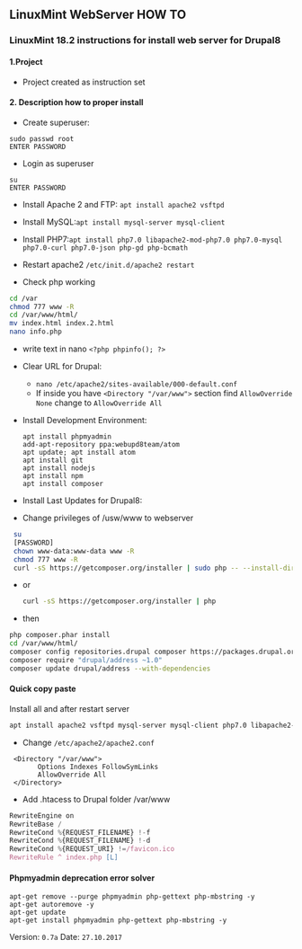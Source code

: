 ## LinuxMint WebServer HOW TO

### LinuxMint 18.2 instructions for install web server for Drupal8

#### 1.Project
 * Project created as instruction set
#### 2. Description how to proper install
 * Create superuser:
  ```
  sudo passwd root
  ENTER PASSWORD
  ```
 * Login as superuser
  ```
  su
  ENTER PASSWORD
  ```

 * Install Apache 2 and FTP: `apt install apache2 vsftpd`

 * Install MySQL:`apt install mysql-server mysql-client`

 * Install PHP7:`apt install php7.0 libapache2-mod-php7.0 php7.0-mysql php7.0-curl php7.0-json php-gd php-bcmath`
 * Restart apache2 `/etc/init.d/apache2 restart
`
 * Check php working
  ```bash
  cd /var
  chmod 777 www -R
  cd /var/www/html/
  mv index.html index.2.html
  nano info.php

  ```

   * write text in nano `<?php phpinfo(); ?>`

 * Clear URL for Drupal:
   * `nano /etc/apache2/sites-available/000-default.conf`
   * If inside you have `<Directory "/var/www">` section find `AllowOverride None` change to `AllowOverride All`

* Install Development Environment:
  ```
  apt install phpmyadmin
  add-apt-repository ppa:webupd8team/atom
  apt update; apt install atom
  apt install git
  apt install nodejs
  apt install npm
  apt install composer
  ```
* Install Last Updates for Drupal8:
* Change privileges of /usw/www to webserver
 ```bash
  su
  [PASSWORD]
  chown www-data:www-data www -R
  chmod 777 www -R
  curl -sS https://getcomposer.org/installer | sudo php -- --install-dir=/usr/local/bin --filename=composer
  ```
* or
  ```bash
  curl -sS https://getcomposer.org/installer | php
  ```
* then
 ```bash
 php composer.phar install
 cd /var/www/html/
 composer config repositories.drupal composer https://packages.drupal.org/8
 composer require "drupal/address ~1.0"
 composer update drupal/address --with-dependencies
 ```
#### Quick copy paste
 Install all and after restart server
 ```bash
 apt install apache2 vsftpd mysql-server mysql-client php7.0 libapache2-mod-php7.0 php7.0-mysql php7.0-curl php7.0-json php-gd php-bcmath;/etc/init.d/apache2 restart
 ```
 * Change `/etc/apache2/apache2.conf`
 ```
  <Directory "/var/www">
        Options Indexes FollowSymLinks
        AllowOverride All
  </Directory>
 ```
 * Add .htacess to Drupal folder /var/www
 ```JavaScript
 RewriteEngine on
 RewriteBase /
 RewriteCond %{REQUEST_FILENAME} !-f
 RewriteCond %{REQUEST_FILENAME} !-d
 RewriteCond %{REQUEST_URI} !=/favicon.ico
 RewriteRule ^ index.php [L]
 ```

#### Phpmyadmin deprecation error solver
 ```
 apt-get remove --purge phpmyadmin php-gettext php-mbstring -y
 apt-get autoremove -y
 apt-get update
 apt-get install phpmyadmin php-gettext php-mbstring -y
 ```

  Version: `0.7a`
  Date: `27.10.2017`
